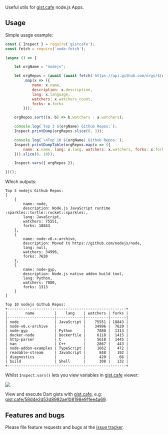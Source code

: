 Useful utils for [gist.cafe](https://gist.cafe) node.js Apps.

## Usage

Simple usage example:

```js
const { Inspect } = require('gistcafe');
const fetch = require('node-fetch');

(async () => {

    let orgName = "nodejs";

    let orgRepos = (await (await fetch(`https://api.github.com/orgs/${orgName}/repos`)).json())
        .map(x => ({
            name: x.name,
            description: x.description,
            lang: x.language,
            watchers: x.watchers_count,
            forks: x.forks
        }));

    orgRepos.sort((a, b) => b.watchers - a.watchers);

    console.log(`Top 3 ${orgName} Github Repos:`);
    Inspect.printDump(orgRepos.slice(0, 3));

    console.log(`\nTop 10 ${orgName} Github Repos:`);
    Inspect.printDumpTable(orgRepos.map(x => ({
        name: x.name, lang: x.lang, watchers: x.watchers, forks: x.forks
    })).slice(0, 10));

    Inspect.vars({ orgRepos });

})();
```

Which outputs:

```
Top 3 nodejs Github Repos:
[
    {
        name: node,
        description: Node.js JavaScript runtime :sparkles::turtle::rocket::sparkles:,
        lang: JavaScript,
        watchers: 75551,
        forks: 18843
    },
    {
        name: node-v0.x-archive,
        description: Moved to https://github.com/nodejs/node,
        lang: null,
        watchers: 34996,
        forks: 7620
    },
    {
        name: node-gyp,
        description: Node.js native addon build tool,
        lang: Python,
        watchers: 7080,
        forks: 1313
    }
]

Top 10 nodejs Github Repos:
+-----------------------------------------------------+
|        name         |    lang    | watchers | forks |
|---------------------|------------|----------|-------|
| node                | JavaScript |    75551 | 18843 |
| node-v0.x-archive   |            |    34996 |  7620 |
| node-gyp            | Python     |     7080 |  1313 |
| docker-node         | Dockerfile |     6118 |  1415 |
| http-parser         | C          |     5618 |  1445 |
| nan                 | C++        |     2867 |   443 |
| node-addon-examples | TypeScript |     1662 |   472 |
| readable-stream     | JavaScript |      848 |   192 |
| diagnostics         |            |      420 |    66 |
| build               | Shell      |      308 |   132 |
+-----------------------------------------------------+
```

Whilst `Inspect.vars()` lets you view variables in [gist.cafe](https://gist.cafe) viewer:

![](https://raw.githubusercontent.com/ServiceStack/gist-cafe/main/docs/images/vars-orgRepos-nodejs.png)

View and execute Dart gists with [gist.cafe](https://gist.cafe), e.g: [gist.cafe/58d4e2d53d8982ae108198e91fee4a69](https://gist.cafe/58d4e2d53d8982ae108198e91fee4a69).

## Features and bugs

Please file feature requests and bugs at the [issue tracker](https://github.com/ServiceStack/gistcafe-node/issues).